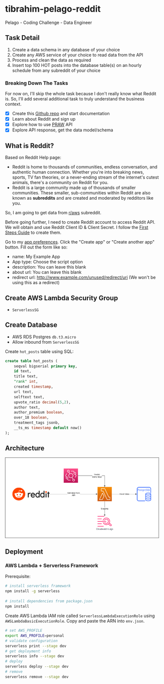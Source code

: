 # tibrahim-pelago-reddit
Pelago - Coding Challenge - Data Engineer

## Task Detail
1. Create a data schema in any database of your choice
2. Create any AWS service of your choice to read data from the API
3. Process and clean the data as required
4. Insert top 100 HOT posts into the database table(s) on an hourly schedule from any subreddit of your choice

### Breaking Down The Tasks
For now on, I'll skip the whole task because I don't really know what Reddit is. So, I'll add several additional task to truly understand the business context.
- [x] Create this [Github repo](https://github.com/taufiqibrahim/tibrahim-pelago-reddit) and start documentation
- [x] Learn about Reddit and sign up
- [x] Explore how to use [PRAW](https://praw.readthedocs.io/en/stable/getting_started/quick_start.html) API
- [x] Explore API response, get the data model/schema

## What is Reddit?
Based on Reddit Help page:
- Reddit is home to thousands of communities, endless conversation, and authentic human connection. Whether you're into breaking news, sports, TV fan theories, or a never-ending stream of the internet's cutest animals, there's a community on Reddit for you.
- Reddit is a large community made up of thousands of smaller communities. These smaller, sub-communities within Reddit are also known as __subreddits__ and are created and moderated by redditors like you.

So, I am going to get data from [r/aws](https://www.reddit.com/r/aws/) subreddit.

Before going further, I need to create Reddit account to access Reddit API. We will obtain and use Reddit Client ID & Client Secret. I follow the [First Steps Guide](https://github.com/reddit/reddit/wiki/OAuth2-Quick-Start-Example#first-steps) to create them.

Go to my [app preferences](https://www.reddit.com/prefs/apps). Click the "Create app" or "Create another app" button. Fill out the form like so:
- name: My Example App
- App type: Choose the script option
- description: You can leave this blank
- about url: You can leave this blank
- redirect url: http://www.example.com/unused/redirect/uri (We won't be using this as a redirect)

## Create AWS Lambda Security Group
- `ServerlessSG`

## Create Database
- AWS RDS Postgres `db.t3.micro`
- Allow inbound from `ServerlessSG` 

Create `hot_posts` table using SQL:
```sql
create table hot_posts (
	seqval bigserial primary key,
	id text,
	title text,
	"rank" int,
	created timestamp,
	url text,
	selftext text,
	upvote_ratio decimal(5,2),
	author text,
	author_premium boolean,
	over_18 boolean,
	treatment_tags jsonb,
	__ts_ms timestamp default now()
);
```

## Architecture
![](architecture.png "Architecture")

## Deployment
### AWS Lambda + Serverless Framework

Prerequisite:
```bash
# install serverless framework
npm install -g serverless

# install dependencies from package.json
npm install
```

Create AWS Lambda IAM role called `ServerlessLambdaExecutionRole` using `AWSLambdaBasicExecutionRole`. Copy and paste the ARN into `env.json`.

```bash
# set AWS_PROFILE
export AWS_PROFILE=personal
# validate configuration
serverless print --stage dev
# get deployment info
serverless info --stage dev
# deploy
serverless deploy --stage dev
# remove
serverless remove --stage dev
```
